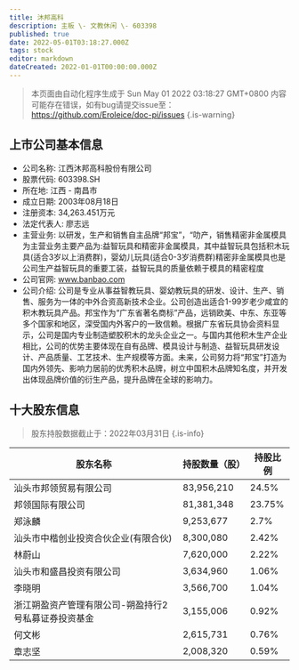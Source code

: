 ```yaml
---
title: 沐邦高科
description: 主板 \- 文教休闲 \- 603398
published: true
date: 2022-05-01T03:18:27.000Z
tags: stock
editor: markdown
dateCreated: 2022-01-01T00:00:00.000Z
---
```


> 本页面由自动化程序生成于 Sun May 01 2022 03:18:27 GMT+0800
> 内容可能存在错误，如有bug请提交issue至：https://github.com/Eroleice/doc-pi/issues
{.is-warning}

## 上市公司基本信息
- 公司名称: 江西沐邦高科股份有限公司
- 股票代码: 603398.SH
- 所在地: 江西 - 南昌市
- 成立日期: 2003年08月18日
- 注册资本: 34,263.451万元
- 法定代表人: 廖志远
- 主营业务: 以研发，生产和销售自主品牌“邦宝”，“叻产，销售精密非金属模具为主营业务主要产品为:益智玩具和精密非金属模具，其中益智玩具包括积木玩具(适合3岁以上消费群)，婴幼儿玩具(适合0-3岁消费群)精密非金属模具也是公司生产益智玩具的重要工装，益智玩具的质量依赖于模具的精密程度
- 公司官网: www.banbao.com
- 公司介绍: 公司是专业从事益智教玩具、婴幼教玩具的研发、设计、生产、销售、服务为一体的中外合资高新技术企业。公司创造出适合1-99岁老少咸宜的积木教玩具产品。邦宝作为“广东省著名商标”产品，远销欧美、中东、东亚等多个国家和地区，深受国内外客户的一致信赖。根据广东省玩具协会资料显示，公司是国内专业制造塑胶积木的龙头企业之一。与国内其他积木生产企业相比，公司的优势主要体现在自有品牌、模具设计与制造、益智玩具研发设计、产品质量、工艺技术、生产规模等方面。未来，公司努力将“邦宝”打造为国内外领先、影响力居前的优秀积木品牌，树立中国积木品牌知名度，并开发出体现品牌价值的衍生产品，提升品牌在全球的影响力。


## 十大股东信息
> 股东持股数据截止于：2022年03月31日
{.is-info}

| 股东名称 | 持股数量（股） | 持股比例 |
| --- | --- | --- |
| 汕头市邦领贸易有限公司 | 83,956,210 | 24.5% |
| 邦领国际有限公司 | 81,381,348 | 23.75% |
| 郑泳麟 | 9,253,677 | 2.7% |
| 汕头市中楷创业投资合伙企业(有限合伙) | 8,300,080 | 2.42% |
| 林蔚山 | 7,620,000 | 2.22% |
| 汕头市和盛昌投资有限公司 | 3,634,960 | 1.06% |
| 李晓明 | 3,566,700 | 1.04% |
| 浙江朔盈资产管理有限公司-朔盈持行2号私募证券投资基金 | 3,155,006 | 0.92% |
| 何文彬 | 2,615,731 | 0.76% |
| 章志坚 | 2,008,320 | 0.59% |




